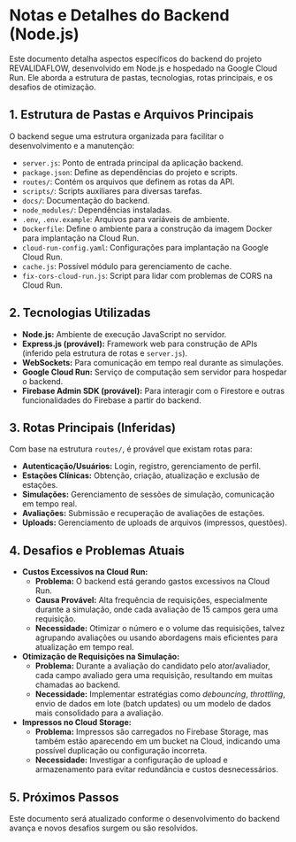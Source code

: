 # Notas e Detalhes do Backend (Node.js)

Este documento detalha aspectos específicos do backend do projeto REVALIDAFLOW, desenvolvido em Node.js e hospedado na Google Cloud Run. Ele aborda a estrutura de pastas, tecnologias, rotas principais, e os desafios de otimização.

## 1. Estrutura de Pastas e Arquivos Principais

O backend segue uma estrutura organizada para facilitar o desenvolvimento e a manutenção:

*   `server.js`: Ponto de entrada principal da aplicação backend.
*   `package.json`: Define as dependências do projeto e scripts.
*   `routes/`: Contém os arquivos que definem as rotas da API.
*   `scripts/`: Scripts auxiliares para diversas tarefas.
*   `docs/`: Documentação do backend.
*   `node_modules/`: Dependências instaladas.
*   `.env`, `.env.example`: Arquivos para variáveis de ambiente.
*   `Dockerfile`: Define o ambiente para a construção da imagem Docker para implantação na Cloud Run.
*   `cloud-run-config.yaml`: Configurações para implantação na Google Cloud Run.
*   `cache.js`: Possível módulo para gerenciamento de cache.
*   `fix-cors-cloud-run.js`: Script para lidar com problemas de CORS na Cloud Run.

## 2. Tecnologias Utilizadas

*   **Node.js:** Ambiente de execução JavaScript no servidor.
*   **Express.js (provável):** Framework web para construção de APIs (inferido pela estrutura de rotas e `server.js`).
*   **WebSockets:** Para comunicação em tempo real durante as simulações.
*   **Google Cloud Run:** Serviço de computação sem servidor para hospedar o backend.
*   **Firebase Admin SDK (provável):** Para interagir com o Firestore e outras funcionalidades do Firebase a partir do backend.

## 3. Rotas Principais (Inferidas)

Com base na estrutura `routes/`, é provável que existam rotas para:

*   **Autenticação/Usuários:** Login, registro, gerenciamento de perfil.
*   **Estações Clínicas:** Obtenção, criação, atualização e exclusão de estações.
*   **Simulações:** Gerenciamento de sessões de simulação, comunicação em tempo real.
*   **Avaliações:** Submissão e recuperação de avaliações de estações.
*   **Uploads:** Gerenciamento de uploads de arquivos (impressos, questões).

## 4. Desafios e Problemas Atuais

*   **Custos Excessivos na Cloud Run:**
    *   **Problema:** O backend está gerando gastos excessivos na Cloud Run.
    *   **Causa Provável:** Alta frequência de requisições, especialmente durante a simulação, onde cada avaliação de 15 campos gera uma requisição.
    *   **Necessidade:** Otimizar o número e o volume das requisições, talvez agrupando avaliações ou usando abordagens mais eficientes para atualização em tempo real.
*   **Otimização de Requisições na Simulação:**
    *   **Problema:** Durante a avaliação do candidato pelo ator/avaliador, cada campo avaliado gera uma requisição, resultando em muitas chamadas ao backend.
    *   **Necessidade:** Implementar estratégias como *debouncing*, *throttling*, envio de dados em lote (batch updates) ou um modelo de dados mais consolidado para a avaliação.
*   **Impressos no Cloud Storage:**
    *   **Problema:** Impressos são carregados no Firebase Storage, mas também estão aparecendo em um bucket na Cloud, indicando uma possível duplicação ou configuração incorreta.
    *   **Necessidade:** Investigar a configuração de upload e armazenamento para evitar redundância e custos desnecessários.

## 5. Próximos Passos

Este documento será atualizado conforme o desenvolvimento do backend avança e novos desafios surgem ou são resolvidos.
